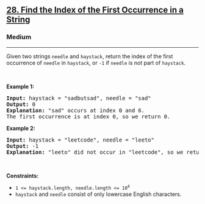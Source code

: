 <h2><a href="https://leetcode.com/problems/find-the-index-of-the-first-occurrence-in-a-string/">28. Find the Index of the First Occurrence in a String</a></h2><h3>Medium</h3><hr><div style="user-select: auto;"><p style="user-select: auto;">Given two strings <code style="user-select: auto;">needle</code> and <code style="user-select: auto;">haystack</code>, return the index of the first occurrence of <code style="user-select: auto;">needle</code> in <code style="user-select: auto;">haystack</code>, or <code style="user-select: auto;">-1</code> if <code style="user-select: auto;">needle</code> is not part of <code style="user-select: auto;">haystack</code>.</p>

<p style="user-select: auto;">&nbsp;</p>
<p style="user-select: auto;"><strong class="example" style="user-select: auto;">Example 1:</strong></p>

<pre style="user-select: auto;"><strong style="user-select: auto;">Input:</strong> haystack = "sadbutsad", needle = "sad"
<strong style="user-select: auto;">Output:</strong> 0
<strong style="user-select: auto;">Explanation:</strong> "sad" occurs at index 0 and 6.
The first occurrence is at index 0, so we return 0.
</pre>

<p style="user-select: auto;"><strong class="example" style="user-select: auto;">Example 2:</strong></p>

<pre style="user-select: auto;"><strong style="user-select: auto;">Input:</strong> haystack = "leetcode", needle = "leeto"
<strong style="user-select: auto;">Output:</strong> -1
<strong style="user-select: auto;">Explanation:</strong> "leeto" did not occur in "leetcode", so we return -1.
</pre>

<p style="user-select: auto;">&nbsp;</p>
<p style="user-select: auto;"><strong style="user-select: auto;">Constraints:</strong></p>

<ul style="user-select: auto;">
	<li style="user-select: auto;"><code style="user-select: auto;">1 &lt;= haystack.length, needle.length &lt;= 10<sup style="user-select: auto;">4</sup></code></li>
	<li style="user-select: auto;"><code style="user-select: auto;">haystack</code> and <code style="user-select: auto;">needle</code> consist of only lowercase English characters.</li>
</ul>
</div>